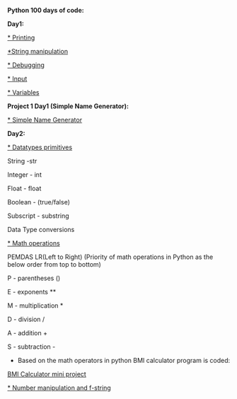 **Python 100 days of code:**

**Day1:**

[* Printing](https://github.com/ariv14/python/tree/main/printing)

[*String manipulation](https://github.com/ariv14/python/tree/main/Day1_string_manipulation)

[* Debugging](https://github.com/ariv14/python/tree/main/Day1_debugging_practice)

[* Input](https://github.com/ariv14/python/tree/main/Day1_input)

[* Variables](https://github.com/ariv14/python/tree/main/Day1_variables)

**Project 1 Day1 (Simple Name Generator):**

[* Simple Name Generator](https://github.com/ariv14/python/tree/main/Project1_Day1_Simple_Name_Generator)

**Day2:**

[* Datatypes primitives](https://github.com/ariv14/python/tree/main/Day2_primitive_data_types)

  String -str

  Integer - int

  Float - float

  Boolean - (true/false)

  Subscript - substring

  Data Type conversions

[* Math operations](https://github.com/ariv14/python/tree/main/Day2_math_operators)

  PEMDAS LR(Left to Right) (Priority of math operations in Python as the below order from top to bottom)

  P - parentheses      ()

  E - exponents        **
  
  M - multiplication    *
  
  D - division          /
  
  A - addition          +
  
  S - subtraction       -


   - Based on the math operators in python BMI calculator program is coded:

   [BMI Calculator mini project](https://github.com/ariv14/python/tree/main/Day2_math_operators/bmi_calculator)
   
  [* Number manipulation and f-string](https://github.com/ariv14/python/tree/main/Day2_number_manipulation)

